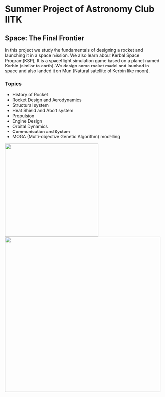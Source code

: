 # Summer Project of Astronomy Club IITK
## Space: The Final Frontier
In this project we study the fundamentals of designing a rocket and launching it in a space mission.
We also learn about Kerbal Space Program(KSP), It is a spaceflight simulation game based on a planet named Kerbin (similar to earth). We design some rocket model and lauched in space and also landed it on Mun (Natural satellite of Kerbin like moon).

### Topics
* History of Rocket
* Rocket Design and Aerodynamics
* Structural system
* Heat Shield and Abort system
* Propulsion
* Engine Design
* Orbital Dynamics
* Communication and System
* MOGA (Multi-objective Genetic Algorithm) modelling







<img src= "https://upload.wikimedia.org/wikipedia/commons/thumb/1/16/Apollo_11_Launch_-_GPN-2000-000630.jpg/800px-Apollo_11_Launch_-_GPN-2000-000630.jpg" width="300"> <img src= "https://upload.wikimedia.org/wikipedia/commons/d/db/Super_heavy-lift_launch_vehicles.png" width="500">
